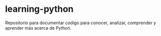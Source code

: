 # learning-python
 Repositorio para documentar codigo para conocer, analizar, comprender y aprender más acerca de Python.
